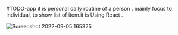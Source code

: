 #TODO-app 
it is personal daily routine of a person . mainly focus to individual, to show list of item.it is Using React .


![Screenshot 2022-09-05 165325](https://user-images.githubusercontent.com/97714023/188435463-8c8ac536-6c6c-45a5-9c78-261d997174ee.png)
